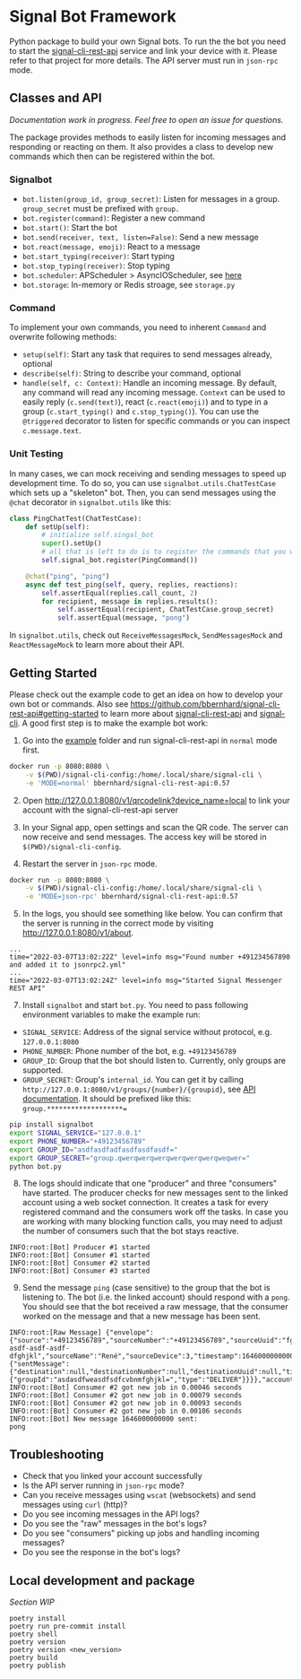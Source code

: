 # Signal Bot Framework

Python package to build your own Signal bots. To run the the bot you need to start the [signal-cli-rest-api](https://github.com/bbernhard/signal-cli-rest-api) service and link your device with it. Please refer to that project for more details. The API server must run in `json-rpc` mode.

## Classes and API

*Documentation work in progress. Feel free to open an issue for questions.*

The package provides methods to easily listen for incoming messages and responding or reacting on them. It also provides a class to develop new commands which then can be registered within the bot.

### Signalbot

- `bot.listen(group_id, group_secret)`: Listen for messages in a group. `group_secret` must be prefixed with `group.`
- `bot.register(command)`: Register a new command
- `bot.start()`: Start the bot
- `bot.send(receiver, text, listen=False)`: Send a new message
- `bot.react(message, emoji)`: React to a message
- `bot.start_typing(receiver)`: Start typing
- `bot.stop_typing(receiver)`: Stop typing
- `bot.scheduler`: APScheduler > AsyncIOScheduler, see [here](https://apscheduler.readthedocs.io/en/3.x/modules/schedulers/asyncio.html?highlight=AsyncIOScheduler#apscheduler.schedulers.asyncio.AsyncIOScheduler)
- `bot.storage`: In-memory or Redis stroage, see `storage.py`

### Command

To implement your own commands, you need to inherent `Command` and overwrite following methods:

- `setup(self)`: Start any task that requires to send messages already, optional
- `describe(self)`: String to describe your command, optional
- `handle(self, c: Context)`: Handle an incoming message. By default, any command will read any incoming message. `Context` can be used to easily reply (`c.send(text)`), react (`c.react(emoji)`) and to type in a group (`c.start_typing()` and `c.stop_typing()`). You can use the `@triggered` decorator to listen for specific commands or you can inspect `c.message.text`.

### Unit Testing

In many cases, we can mock receiving and sending messages to speed up development time. To do so, you can use `signalbot.utils.ChatTestCase` which sets up a "skeleton" bot. Then, you can send messages using the `@chat` decorator in `signalbot.utils` like this:
```python
class PingChatTest(ChatTestCase):
    def setUp(self):
        # initialize self.singal_bot
        super().setUp()
        # all that is left to do is to register the commands that you want to test
        self.signal_bot.register(PingCommand())

    @chat("ping", "ping")
    async def test_ping(self, query, replies, reactions):
        self.assertEqual(replies.call_count, 2)
        for recipient, message in replies.results():
            self.assertEqual(recipient, ChatTestCase.group_secret)
            self.assertEqual(message, "pong")
```
In `signalbot.utils`, check out `ReceiveMessagesMock`, `SendMessagesMock` and `ReactMessageMock` to learn more about their API.

## Getting Started

Please check out the example code to get an idea on how to develop your own bot or commands. Also see https://github.com/bbernhard/signal-cli-rest-api#getting-started to learn more about [signal-cli-rest-api](https://github.com/bbernhard/signal-cli-rest-api) and [signal-cli](https://github.com/AsamK/signal-cli). A good first step is to make the example bot work:

1. Go into the [example](https://github.com/filipre/signalbot/tree/master/example) folder and run signal-cli-rest-api in `normal` mode first.
```bash
docker run -p 8080:8080 \
    -v $(PWD)/signal-cli-config:/home/.local/share/signal-cli \
    -e 'MODE=normal' bbernhard/signal-cli-rest-api:0.57
```

2. Open http://127.0.0.1:8080/v1/qrcodelink?device_name=local to link your account with the signal-cli-rest-api server

3. In your Signal app, open settings and scan the QR code. The server can now receive and send messages. The access key will be stored in `$(PWD)/signal-cli-config`.

4. Restart the server in `json-rpc` mode.
```bash
docker run -p 8080:8080 \
    -v $(PWD)/signal-cli-config:/home/.local/share/signal-cli \
    -e 'MODE=json-rpc' bbernhard/signal-cli-rest-api:0.57
```

5. In the logs, you should see something like below. You can confirm that the server is running in the correct mode by visiting http://127.0.0.1:8080/v1/about.
```
...
time="2022-03-07T13:02:22Z" level=info msg="Found number +491234567890 and added it to jsonrpc2.yml"
...
time="2022-03-07T13:02:24Z" level=info msg="Started Signal Messenger REST API"
```

7. Install `signalbot` and start `bot.py`. You need to pass following environment variables to make the example run:
- `SIGNAL_SERVICE`: Address of the signal service without protocol, e.g. `127.0.0.1:8080`
- `PHONE_NUMBER`: Phone number of the bot, e.g. `+49123456789`
- `GROUP_ID`: Group that the bot should listen to. Currently, only groups are supported.
- `GROUP_SECRET`: Group's `internal_id`. You can get it by calling `http://127.0.0.1:8080/v1/groups/{number}/{groupid}`, see [API documentation](https://bbernhard.github.io/signal-cli-rest-api/). It should be prefixed like this: `group.*******************=`

```bash
pip install signalbot
export SIGNAL_SERVICE="127.0.0.1"
export PHONE_NUMBER="+49123456789"
export GROUP_ID="asdfasdfadfasdfasdfasdf="
export GROUP_SECRET="group.qwerqwerqwerqwerqwerqwerqweqwer="
python bot.py
```

8. The logs should indicate that one "producer" and three "consumers" have started. The producer checks for new messages sent to the linked account using a web socket connection. It creates a task for every registered command and the consumers work off the tasks. In case you are working with many blocking function calls, you may need to adjust the number of consumers such that the bot stays reactive.
```
INFO:root:[Bot] Producer #1 started
INFO:root:[Bot] Consumer #1 started
INFO:root:[Bot] Consumer #2 started
INFO:root:[Bot] Consumer #3 started
```

9. Send the message `ping` (case sensitive) to the group that the bot is listening to. The bot (i.e. the linked account) should respond with a `pong`. You should see that the bot received a raw message, that the consumer worked on the message and that a new message has been sent.
```
INFO:root:[Raw Message] {"envelope":{"source":"+49123456789","sourceNumber":"+49123456789","sourceUuid":"fghjkl-asdf-asdf-asdf-dfghjkl","sourceName":"René","sourceDevice":3,"timestamp":1646000000000,"syncMessage":{"sentMessage":{"destination":null,"destinationNumber":null,"destinationUuid":null,"timestamp":1646000000000,"message":"pong","expiresInSeconds":0,"viewOnce":false,"groupInfo":{"groupId":"asdasdfweasdfsdfcvbnmfghjkl=","type":"DELIVER"}}}},"account":"+49123456789","subscription":0}
INFO:root:[Bot] Consumer #2 got new job in 0.00046 seconds
INFO:root:[Bot] Consumer #2 got new job in 0.00079 seconds
INFO:root:[Bot] Consumer #2 got new job in 0.00093 seconds
INFO:root:[Bot] Consumer #2 got new job in 0.00106 seconds
INFO:root:[Bot] New message 1646000000000 sent:
pong
```

## Troubleshooting

- Check that you linked your account successfully
- Is the API server running in `json-rpc` mode?
- Can you receive messages using `wscat` (websockets) and send messages using `curl` (http)?
- Do you see incoming messages in the API logs?
- Do you see the "raw" messages in the bot's logs?
- Do you see "consumers" picking up jobs and handling incoming messages?
- Do you see the response in the bot's logs?

## Local development and package

*Section WIP*

```
poetry install
poetry run pre-commit install
poetry shell
poetry version
poetry version <new_version>
poetry build
poetry publish
```
